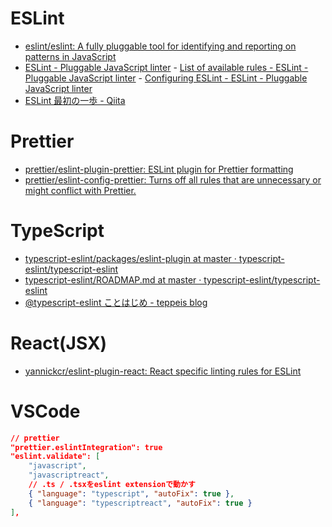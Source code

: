 # ESLint

- [eslint/eslint: A fully pluggable tool for identifying and reporting on patterns in JavaScript](https://github.com/eslint/eslint)
- [ESLint - Pluggable JavaScript linter](https://eslint.org/) - [List of available rules - ESLint - Pluggable JavaScript linter](https://eslint.org/docs/rules/) - [Configuring ESLint - ESLint - Pluggable JavaScript linter](https://eslint.org/docs/user-guide/configuring)
- [ESLint 最初の一歩 - Qiita](https://qiita.com/mysticatea/items/f523dab04a25f617c87d)

# Prettier

- [prettier/eslint-plugin-prettier: ESLint plugin for Prettier formatting](https://github.com/prettier/eslint-plugin-prettier)
- [prettier/eslint-config-prettier: Turns off all rules that are unnecessary or might conflict with Prettier.](https://github.com/prettier/eslint-config-prettier)

# TypeScript

- [typescript-eslint/packages/eslint-plugin at master · typescript-eslint/typescript-eslint](https://github.com/typescript-eslint/typescript-eslint/tree/master/packages/eslint-plugin)
- [typescript-eslint/ROADMAP.md at master · typescript-eslint/typescript-eslint](https://github.com/typescript-eslint/typescript-eslint/blob/master/packages/eslint-plugin/ROADMAP.md)
- [@typescript-eslint ことはじめ - teppeis blog](https://teppeis.hatenablog.com/entry/2019/02/typescript-eslint)

# React(JSX)

- [yannickcr/eslint-plugin-react: React specific linting rules for ESLint](https://github.com/yannickcr/eslint-plugin-react)

# VSCode

```json
// prettier
"prettier.eslintIntegration": true
"eslint.validate": [
	"javascript",
	"javascriptreact",
	// .ts / .tsxをeslint extensionで動かす
	{ "language": "typescript", "autoFix": true },
	{ "language": "typescriptreact", "autoFix": true }
],
```
